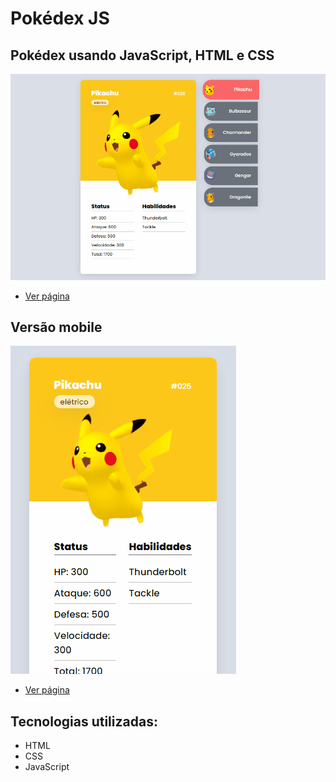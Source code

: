 # Pokédex JS
## Pokédex usando JavaScript, HTML e CSS

[<img src="src/img/desktop.gif">](https://kellysondias.github.io/pokedex/)

- <a href="https://kellysondias.github.io/pokedex/">Ver página</a>

## Versão mobile

[<img src="src/img/mobile.gif">](https://kellysondias.github.io/pokedex/)

- <a href="https://kellysondias.github.io/pokedex/">Ver página</a>

## Tecnologias utilizadas:
- HTML
- CSS
- JavaScript
